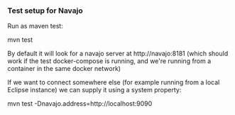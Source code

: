 ### Test setup for Navajo

Run as maven test:

mvn test

By default it will look for a navajo server at http://navajo:8181
(which should work if the test docker-compose is running, and we're running from a container in the same docker network)

If we want to connect somewhere else (for example running from a local Eclipse instance) we can supply it using a system property:

mvn test -Dnavajo.address=http://localhost:9090

